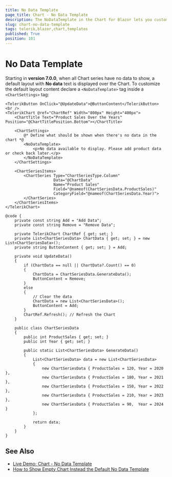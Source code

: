 ```yaml
---
title: No Data Template
page_title: Chart - No Data Template
description: The NoDataTemplate in the Chart for Blazor lets you customize the content displayed when no data is available for all series.
slug: chart-no-data-template
tags: telerik,blazor,chart,templates
published: True
position: 101
---
```



# No Data Template

Starting in **version 7.0.0**, when all Chart series have no data to show, a default layout with **No data** text is displayed over the Chart. To customize the default layout content declare a `<NoDataTemplate>` tag inside a `<ChartSettings>` tag:

````RAZOR
<TelerikButton OnClick="@UpdateData">@ButtonContent</TelerikButton>
<br />
<TelerikChart @ref="ChartRef" Width="800px" Height="400px">
    <ChartTitle Text="Product Sales Over the Years" Position="@ChartTitlePosition.Bottom"></ChartTitle>

    <ChartSettings>
        @* Define what should be shown when there's no data in the chart *@
        <NoDataTemplate>
            <p>No data available to display. Please add product data or check back later.</p>
        </NoDataTemplate>
    </ChartSettings>

    <ChartSeriesItems>
        <ChartSeries Type="ChartSeriesType.Column"
                     Data="@ChartData"
                     Name="Product Sales"
                     Field="@nameof(ChartSeriesData.ProductSales)"
                     CategoryField="@nameof(ChartSeriesData.Year)">
        </ChartSeries>
    </ChartSeriesItems>
</TelerikChart>

@code {
    private const string Add = "Add Data";
    private const string Remove = "Remove Data";

    private TelerikChart ChartRef { get; set; }
    private List<ChartSeriesData> ChartData { get; set; } = new List<ChartSeriesData>();
    private string ButtonContent { get; set; } = Add;

    private void UpdateData()
    {
        if (ChartData == null || ChartData?.Count() == 0)
        {
            ChartData = ChartSeriesData.GenerateData();
            ButtonContent = Remove;
        }
        else
        {
            // Clear the data
            ChartData = new List<ChartSeriesData>();
            ButtonContent = Add;
        }
        ChartRef.Refresh(); // Refresh the Chart
    }

    public class ChartSeriesData
    {
        public int ProductSales { get; set; }
        public int Year { get; set; }

        public static List<ChartSeriesData> GenerateData()
        {
            List<ChartSeriesData> data = new List<ChartSeriesData>
            {
                new ChartSeriesData { ProductSales = 120, Year = 2020 },
                new ChartSeriesData { ProductSales = 180, Year = 2021 },
                new ChartSeriesData { ProductSales = 150, Year = 2022 },
                new ChartSeriesData { ProductSales = 210, Year = 2023 },
                new ChartSeriesData { ProductSales = 90,  Year = 2024 }
            };

            return data;
        }
    }
}
````

## See Also

 * [Live Demo: Chart - No Data Template](https://demos.telerik.com/blazor-ui/chart/no-data-template)
 * [How to Show Empty Chart Instead the Default No Data Template](slug:chart-kb-display-empty-chart)

